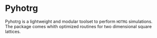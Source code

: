 # Pyhotrg
Pyhotrg is a lightweight and modular toolset to perform `HOTRG` simulations.
The package comes whith optimized routines for two dimensional square lattices.

